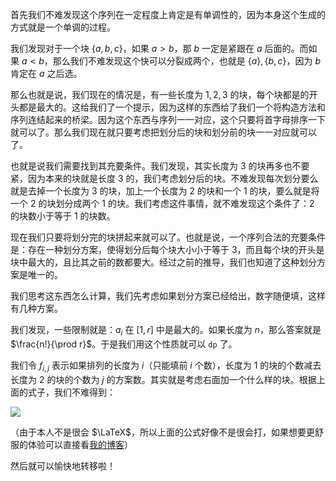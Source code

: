 首先我们不难发现这个序列在一定程度上肯定是有单调性的，因为本身这个生成的方式就是一个单调的过程。

我们发现对于一个块 $\{a,b,c\}$，如果 $a>b$，那 $b$ 一定是紧跟在 $a$ 后面的。而如果 $a<b$，那么我们不难发现这个快可以分裂成两个，也就是 $\{a\},\{b,c\}$，因为 $b$ 肯定在 $a$ 之后选。

那么也就是说，我们现在的情况是，有一些长度为 $1,2,3$ 的块，每个块都是的开头都是最大的。这给我们了一个提示，因为这样的东西给了我们一个将构造方法和序列连结起来的桥梁。因为这个东西与序列一一对应，这个只要将首字母排序一下就可以了。那么我们现在就只要考虑把划分后的块和划分前的块一一对应就可以了。

也就是说我们需要找到其充要条件。我们发现，其实长度为 $3$ 的块再多也不要紧，因为本来的块就是长度 $3$ 的，我们考虑划分后的块。不难发现每次划分要么就是去掉一个长度为 $3$ 的块，加上一个长度为 $2$ 的块和一个 $1$ 的块，要么就是将一个 $2$ 的块划分成两个 $1$ 的块。我们考虑这件事情，就不难发现这个条件了：$2$ 的块数小于等于 $1$ 的块数。

现在我们只要将划分完的块拼起来就可以了。也就是说，一个序列合法的充要条件是：存在一种划分方案，使得划分后每个块大小小于等于 $3$，而且每个块的开头是块中最大的，且比其之前的数都要大。经过之前的推导，我们也知道了这种划分方案是唯一的。

我们思考这东西怎么计算，我们先考虑如果划分方案已经给出，数字随便填，这样有几种方案。

我们发现，一些限制就是：$a_i$ 在 $[1,r]$ 中是最大的。如果长度为 $n$，那么答案就是 $\frac{n!}{\prod r}$。于是我们用这个性质就可以 `dp` 了。

我们令 $f_{i,j}$ 表示如果排列的长度为 $i$（只能填前 $i$ 个数），长度为 $1$ 的块的个数减去长度为 $2$ 的块的个数为 $j$ 的方案数。其实就是考虑右面加一个什么样的块。根据上面的式子，我们不难得到：

![](https://i.loli.net/2020/04/01/aDJZ48j2oH1U3kY.png)

（由于本人不是很会 $\LaTeX$，所以上面的公式好像不是很会打，如果想要更舒服的体验可以直接看[我的博客](https://pufanyi.github.io/agc043_d/)）

然后就可以愉快地转移啦！